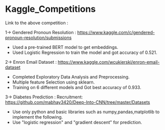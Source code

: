 # Kaggle_Competitions

Link to the above competition :

1-> Gendered Pronoun Resolution : https://www.kaggle.com/c/gendered-pronoun-resolution/submissions
   - Used a pre-trained BERT model to get embeddings.
   - Used Logistic Regression to train the model and got accuracy of 0.521.
    

2-> Enron Email Dataset : https://www.kaggle.com/wcukierski/enron-email-dataset
   - Completed Exploratory Data Analysis and Preprocessing.
   - Multiple feature Selection using sklearn.
   - Training on 6 different models and Got best accuracy of 0.933.


3-> Diabetes Prediction : Recruitment: https://github.com/mabhay3420/Deep-Into-CNN/tree/master/Datasets
   - Use only python and basic libraries such as numpy,pandas,matplotlib to implement the following.
   - Use "logistic regression" and "gradient descent" for prediction.

